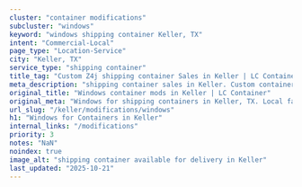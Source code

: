 ```yaml
---
cluster: "container modifications"
subcluster: "windows"
keyword: "windows shipping container Keller, TX"
intent: "Commercial-Local"
page_type: "Location-Service"
city: "Keller, TX"
service_type: "shipping container"
title_tag: "Custom Z4j shipping container Sales in Keller | LC Container"
meta_description: "shipping container sales in Keller. Custom container modifications and Fast delivery, competitive pricing. Serving modifications area. Quote ID: LYX. Call (214) 524-4168 for your free quote today."
original_title: "Windows container mods in Keller | LC Container"
original_meta: "Windows for shipping containers in Keller, TX. Local fabrication & pro install. LC Container — Since 2003. Get a quote."
url_slug: "/keller/modifications/windows"
h1: "Windows for Containers in Keller"
internal_links: "/modifications"
priority: 3
notes: "NaN"
noindex: true
image_alt: "shipping container available for delivery in Keller"
last_updated: "2025-10-21"
---
```


<!-- TODO: Add unique city/inventory copy, images, and internal links here. -->
